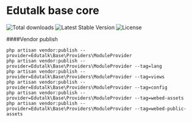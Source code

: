 # Edutalk base core
![Total downloads](https://poser.pugx.org/maduong/base/d/total.svg)
![Latest Stable Version](https://poser.pugx.org/maduong/base/v/stable.svg)
![License](https://poser.pugx.org/maduong/base/license.svg)

####Vendor publish
```
php artisan vendor:publish --provider=Edutalk\Base\Providers\ModuleProvider
php artisan vendor:publish --provider=Edutalk\Base\Providers\ModuleProvider --tag=lang
php artisan vendor:publish --provider=Edutalk\Base\Providers\ModuleProvider --tag=views
php artisan vendor:publish --provider=Edutalk\Base\Providers\ModuleProvider --tag=config
php artisan vendor:publish --provider=Edutalk\Base\Providers\ModuleProvider --tag=webed-assets
php artisan vendor:publish --provider=Edutalk\Base\Providers\ModuleProvider --tag=webed-public-assets
```